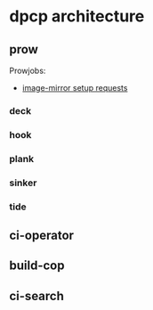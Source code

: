 # dpcp architecture

## prow

Prowjobs:

*  [image-mirror setup requests](https://coreos.slack.com/archives/GB7NB0CUC/p1558533720293300)

### deck
### hook
### plank
### sinker
### tide


## ci-operator
## build-cop
## ci-search